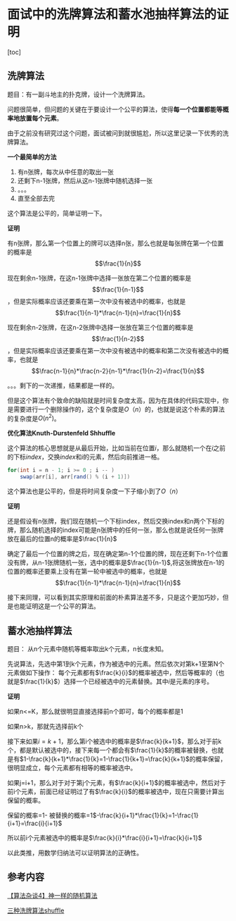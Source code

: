 # 面试中的洗牌算法和蓄水池抽样算法的证明

[toc]

## 洗牌算法

题目：有一副斗地主的扑克牌，设计一个洗牌算法。

问题很简单，但问题的关键在于要设计一个公平的算法，使得**每一个位置都能等概率地放置每个元素**。

由于之前没有研究过这个问题，面试被问到就很尴尬，所以这里记录一下优秀的洗牌算法。

**一个最简单的方法**

1. 有n张牌，每次从中任意的取出一张
2. 还剩下n-1张牌，然后从这n-1张牌中随机选择一张
3. 。。。
4. 直至全部去完

这个算法是公平的，简单证明一下。

**证明**

有n张牌，那么第一个位置上的牌可以选择n张，那么也就是每张牌在第一个位置的概率是$$\frac{1}{n}$$

现在剩余n-1张牌，在这n-1张牌中选择一张放在第二个位置的概率是$$\frac{1}{n-1}$$，但是实际概率应该还要乘在第一次中没有被选中的概率，也就是$$\frac{1}{n-1}*\frac{n-1}{n}=\frac{1}{n}$$

现在剩余n-2张牌，在这n-2张牌中选择一张放在第三个位置的概率是$$\frac{1}{n-2}$$，但是实际概率应该还要乘在第一次中没有被选中的概率和第二次没有被选中的概率，也就是$$\frac{n-1}{n}*\frac{n-2}{n-1}*\frac{1}{n-2}=\frac{1}{n}$$

。。。剩下的一次递推，结果都是一样的。

但是这个算法有个致命的缺陷就是时间复杂度太高，因为在具体的代码实现中，你是需要进行一个删除操作的，这个复杂度是$O（n）$的，也就是说这个朴素的算法的复杂度是$O (n^2)$。

**优化算法Knuth-Durstenfeld Shhuffle**

这个算法的核心思想就是从最后开始，比如当前在位置$i$，那么就随机一个在$i$之前的下标$index$，交换$index$和$i$的元素，然后向前推进一格。

```java
for(int i = n - 1; i >= 0 ; i -- )
	swap(arr[i], arr[rand() % (i + 1)])
```

这个算法也是公平的，但是将时间复杂度一下子缩小到了$O（n）$

**证明**

还是假设有n张牌，我们现在随机一个下标index，然后交换index和n两个下标的牌，那么随机选择的index可能是n张牌中的任何一张，那么也就是说任何一张牌放在最后的位置n的概率是$\frac{1}{n}$

确定了最后一个位置的牌之后，现在确定第n-1个位置的牌，现在还剩下n-1个位置没有牌，从n-1张牌随机一张，选中的概率是$\frac{1}{n-1}$,将这张牌放在n-1的位置的概率还要乘上没有在第一轮中被选中的概率，也就是$$\frac{1}{n-1}*\frac{n-1}{n}=\frac{1}{n}$$

接下来同理，可以看到其实原理和前面的朴素算法差不多，只是这个更加巧妙，但是也能证明这是一个公平的算法。

## 蓄水池抽样算法

题目： 从n个元素中随机等概率取出k个元素，n长度未知。

先说算法，先选中第1到k个元素，作为被选中的元素。然后依次对第k+1至第N个元素做如下操作：
每个元素都有$\frac{k}{i}$的概率被选中，然后等概率的（也就是$\frac{1}{k}$）选择一个已经被选中的元素替换。其中$i$是元素的序号。

**证明**

如果n<=K，那么就很明显直接选择前n个即可，每个的概率都是1

如果n>k，那就先选择前k个

接下来如果$i=k+1$，那么第i个被选中的概率是$\frac{k}{k+1}$，那么对于前k个，都是默认被选中的，接下来每一个都会有$\frac{1}{k}$的概率被替换，也就是有$1-\frac{k}{k+1}*\frac{1}{k}=1-\frac{1}{k+1}=\frac{k}{k+1}$的概率保留，很明显成立，每个元素都有相等的概率被选中。

如果j=i+1，那么对于对于第j个元素，有$\frac{k}{i+1}$的概率被选中，然后对于前i个元素，前面已经证明过了有$\frac{k}{i}$的概率被选中，现在只需要计算出保留的概率。

保留的概率=1- 被替换的概率=1$-\frac{k}{i+1}*\frac{1}{k}=1-\frac{1}{i+1}=\frac{i}{i+1}$

所以前i个元素被选中的概率是$\frac{k}{i}*\frac{i}{i+1}=\frac{k}{i+1}$

以此类推，用数学归纳法可以证明算法的正确性。



## 参考内容

[【算法杂谈4】神一样的随机算法](https://zhuanlan.zhihu.com/p/73147939)

[三种洗牌算法shuffle](https://blog.csdn.net/qq_26399665/article/details/79831490)